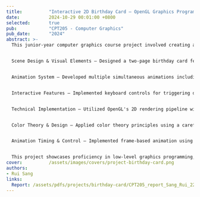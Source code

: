 ```yaml
---
title:          "Interactive 2D Birthday Card – OpenGL Graphics Programming"
date:           2024-10-29 00:01:00 +0800
selected:       true
pub:            "CPT205 - Computer Graphics"
pub_date:       "2024"
abstract: >-
  This junior-year computer graphics course project involved creating an interactive 2D animated birthday card using C++ and OpenGL. The project demonstrates fundamental computer graphics concepts including 2D transformations, animation techniques, custom shape rendering, and user interaction handling.


  Scene Design & Visual Elements – Designed a two-page birthday card featuring a cover page with animated stars and an inner page revealing a birthday cake with candles. Implemented custom drawing functions for complex shapes including stars, ribbons, cake layers, candles with flames, and decorative elements using OpenGL primitives (triangles, quads, polygons, lines).


  Animation System – Developed multiple simultaneous animations including: (1) Breathing stars effect with smooth scaling transformations on both cover and inner pages; (2) Rotating star on cake candle using continuous angle incrementation; (3) Page-sliding transition animation between cover and inner views with smooth interpolation; (4) Falling ribbons animation with wave effects and physics-based movement when triggered by user interaction.


  Interactive Features – Implemented keyboard controls for triggering different animations and view transitions. Created a custom cursor system that replaces the default mouse pointer with a graphical element. Added click-triggered ribbon falling effect that responds to mouse events with randomized ribbon properties for variety.


  Technical Implementation – Utilized OpenGL's 2D rendering pipeline with FreeGLUT library for window management. Implemented anti-aliasing for smooth edges using GL_BLEND and GL_LINE_SMOOTH. Applied geometric transformations (translation, rotation, scaling) using OpenGL matrix operations. Created modular code structure with separate functions for each visual element to ensure maintainability.


  Color Theory & Design – Applied color theory principles using a carefully selected pastel color palette to create a harmonious and festive atmosphere. Each element features custom RGB colors with subtle variations to add depth while maintaining visual cohesion.


  Animation Timing & Control – Implemented frame-based animation using glutTimerFunc for smooth, consistent animation speeds. Designed state machines to control animation phases and transitions. Used interpolation techniques for smooth movements and scaling effects.


  This project showcases proficiency in low-level graphics programming, understanding of 2D transformation mathematics, animation principles, and creative application of computer graphics fundamentals to create an engaging interactive visual experience.
cover:          /assets/images/covers/project-birthday-card.png
authors:
- Rui Sang
links:
  Report: /assets/pdfs/projects/birthday-card/CPT205_report_Sang_Rui_2251576.pdf
---
```


